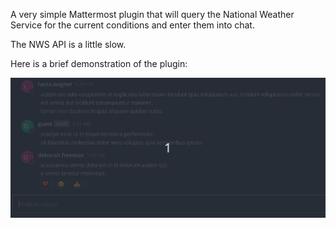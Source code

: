 A very simple Mattermost plugin that will query the National Weather Service for the current conditions and enter them into chat.

The NWS API is a little slow.

Here is a brief demonstration of the plugin:

![An example of the plugin in use](./weather-demo.gif)
